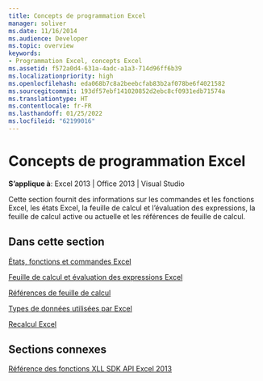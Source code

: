 ```yaml
---
title: Concepts de programmation Excel
manager: soliver
ms.date: 11/16/2014
ms.audience: Developer
ms.topic: overview
keywords:
- Programmation Excel, concepts Excel
ms.assetid: f572a0d4-631a-4adc-a1a3-714d96ff6b39
ms.localizationpriority: high
ms.openlocfilehash: eda068b7c8a2beebcfab83b2af078be6f4021582
ms.sourcegitcommit: 193df57ebf141020852d2ebc8cf0931edb71574a
ms.translationtype: HT
ms.contentlocale: fr-FR
ms.lasthandoff: 01/25/2022
ms.locfileid: "62199016"
---
```

# <a name="excel-programming-concepts"></a>Concepts de programmation Excel

 **S’applique à**: Excel 2013 | Office 2013 | Visual Studio 
  
Cette section fournit des informations sur les commandes et les fonctions Excel, les états Excel, la feuille de calcul et l’évaluation des expressions, la feuille de calcul active ou actuelle et les références de feuille de calcul.
  
## <a name="in-this-section"></a>Dans cette section

[États, fonctions et commandes Excel](excel-commands-functions-and-states.md)
  
> 
    
[Feuille de calcul et évaluation des expressions Excel](excel-worksheet-and-expression-evaluation.md)
  
> 
    
[Références de feuille de calcul](worksheet-references.md)
  
> 
    
[Types de données utilisées par Excel](data-types-used-by-excel.md)
  
> 
    
[Recalcul Excel](excel-recalculation.md)
  
> 
    
## <a name="related-sections"></a>Sections connexes

[Référence des fonctions XLL SDK API Excel 2013](excel-xll-sdk-api-function-reference.md)
  
> 
    

